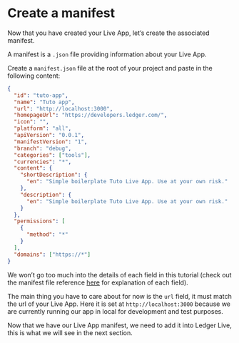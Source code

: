 # Create a manifest

Now that you have created your Live App, let’s create the associated manifest.

A manifest is a `.json` file providing information about your Live App.

Create a `manifest.json` file at the root of your project and paste in the following content:

```json
{
  "id": "tuto-app",
  "name": "Tuto app",
  "url": "http://localhost:3000",
  "homepageUrl": "https://developers.ledger.com/",
  "icon": "",
  "platform": "all",
  "apiVersion": "0.0.1",
  "manifestVersion": "1",
  "branch": "debug",
  "categories": ["tools"],
  "currencies": "*",
  "content": {
    "shortDescription": {
      "en": "Simple boilerplate Tuto Live App. Use at your own risk."
    },
    "description": {
      "en": "Simple boilerplate Tuto Live App. Use at your own risk."
    }
  },
  "permissions": [
    {
      "method": "*"
    }
  ],
  "domains": ["https://*"]
}
```

We won’t go too much into the details of each field in this tutorial (check out the manifest file reference [here](https://developers.ledger.com/docs/platform-app/manifest/) for explanation of each field).

The main thing you have to care about for now is the `url` field, it must match the url of your Live App. Here it is set at `http://localhost:3000` because we are currently running our app in local for development and test purposes.

Now that we have our Live App manifest, we need to add it into Ledger Live, this is what we will see in the next section.
